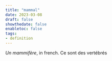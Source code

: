 ```yaml
---
title: "mammal"
date: 2023-03-08
draft: false
showthedate: false
enabletoc: false
tags:
- definition
---
```


*Un mammifère*, in french.
Ce sont des vertébrés